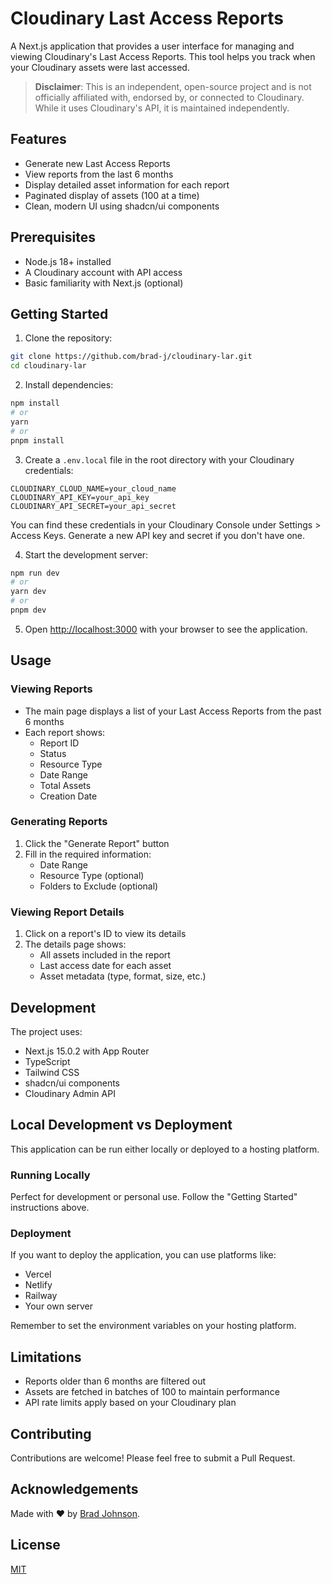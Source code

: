 # Cloudinary Last Access Reports

A Next.js application that provides a user interface for managing and viewing Cloudinary's Last Access Reports. This tool helps you track when your Cloudinary assets were last accessed.

> **Disclaimer**: This is an independent, open-source project and is not officially affiliated with, endorsed by, or connected to Cloudinary. While it uses Cloudinary's API, it is maintained independently.

## Features

- Generate new Last Access Reports
- View reports from the last 6 months
- Display detailed asset information for each report
- Paginated display of assets (100 at a time)
- Clean, modern UI using shadcn/ui components

## Prerequisites

- Node.js 18+ installed
- A Cloudinary account with API access
- Basic familiarity with Next.js (optional)

## Getting Started

1. Clone the repository:

```bash
git clone https://github.com/brad-j/cloudinary-lar.git
cd cloudinary-lar
```

2. Install dependencies:

```bash
npm install
# or
yarn
# or
pnpm install
```

3. Create a `.env.local` file in the root directory with your Cloudinary credentials:

```env
CLOUDINARY_CLOUD_NAME=your_cloud_name
CLOUDINARY_API_KEY=your_api_key
CLOUDINARY_API_SECRET=your_api_secret
```

You can find these credentials in your Cloudinary Console under Settings > Access Keys. Generate a new API key and secret if you don't have one.

4. Start the development server:

```bash
npm run dev
# or
yarn dev
# or
pnpm dev
```

5. Open [http://localhost:3000](http://localhost:3000) with your browser to see the application.

## Usage

### Viewing Reports

- The main page displays a list of your Last Access Reports from the past 6 months
- Each report shows:
  - Report ID
  - Status
  - Resource Type
  - Date Range
  - Total Assets
  - Creation Date

### Generating Reports

1. Click the "Generate Report" button
2. Fill in the required information:
   - Date Range
   - Resource Type (optional)
   - Folders to Exclude (optional)

### Viewing Report Details

1. Click on a report's ID to view its details
2. The details page shows:
   - All assets included in the report
   - Last access date for each asset
   - Asset metadata (type, format, size, etc.)

## Development

The project uses:

- Next.js 15.0.2 with App Router
- TypeScript
- Tailwind CSS
- shadcn/ui components
- Cloudinary Admin API

## Local Development vs Deployment

This application can be run either locally or deployed to a hosting platform.

### Running Locally

Perfect for development or personal use. Follow the "Getting Started" instructions above.

### Deployment

If you want to deploy the application, you can use platforms like:

- Vercel
- Netlify
- Railway
- Your own server

Remember to set the environment variables on your hosting platform.

## Limitations

- Reports older than 6 months are filtered out
- Assets are fetched in batches of 100 to maintain performance
- API rate limits apply based on your Cloudinary plan

## Contributing

Contributions are welcome! Please feel free to submit a Pull Request.

## Acknowledgements

Made with ❤️ by [Brad Johnson](https://bradjohnson.io).

## License

[MIT](LICENSE)
